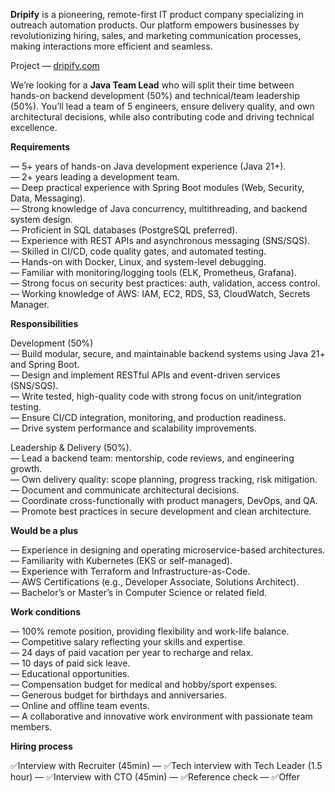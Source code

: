 **Dripify** is a pioneering, remote-first IT product company specializing in
outreach automation products. Our platform empowers businesses by
revolutionizing hiring, sales, and marketing communication processes, making
interactions more efficient and seamless.  
  
Project — [dripify.com](http://dripify.io/)  
  
We’re looking for a **Java Team Lead** who will split their time between
hands-on backend development (50%) and technical/team leadership (50%). You’ll
lead a team of 5 engineers, ensure delivery quality, and own architectural
decisions, while also contributing code and driving technical excellence.  
  
**Requirements**

— 5+ years of hands-on Java development experience (Java 21+).  
— 2+ years leading a development team.  
— Deep practical experience with Spring Boot modules (Web, Security, Data,
Messaging).  
— Strong knowledge of Java concurrency, multithreading, and backend system
design.  
— Proficient in SQL databases (PostgreSQL preferred).  
— Experience with REST APIs and asynchronous messaging (SNS/SQS).  
— Skilled in CI/CD, code quality gates, and automated testing.  
— Hands-on with Docker, Linux, and system-level debugging.  
— Familiar with monitoring/logging tools (ELK, Prometheus, Grafana).  
— Strong focus on security best practices: auth, validation, access control.  
— Working knowledge of AWS: IAM, EC2, RDS, S3, CloudWatch, Secrets Manager.

**Responsibilities**

Development (50%)  
— Build modular, secure, and maintainable backend systems using Java 21+ and
Spring Boot.  
— Design and implement RESTful APIs and event-driven services (SNS/SQS).  
— Write tested, high-quality code with strong focus on unit/integration
testing.  
— Ensure CI/CD integration, monitoring, and production readiness.  
— Drive system performance and scalability improvements.  
  
Leadership & Delivery (50%).  
— Lead a backend team: mentorship, code reviews, and engineering growth.  
— Own delivery quality: scope planning, progress tracking, risk mitigation.  
— Document and communicate architectural decisions.  
— Coordinate cross-functionally with product managers, DevOps, and QA.  
— Promote best practices in secure development and clean architecture.

**Would be a plus**

— Experience in designing and operating microservice-based architectures.  
— Familiarity with Kubernetes (EKS or self-managed).  
— Experience with Terraform and Infrastructure-as-Code.  
— AWS Certifications (e.g., Developer Associate, Solutions Architect).  
— Bachelor’s or Master’s in Computer Science or related field.

**Work conditions**

— 100% remote position, providing flexibility and work-life balance.  
— Competitive salary reflecting your skills and expertise.  
— 24 days of paid vacation per year to recharge and relax.  
— 10 days of paid sick leave.  
— Educational opportunities.  
— Compensation budget for medical and hobby/sport expenses.  
— Generous budget for birthdays and anniversaries.  
— Online and offline team events.  
— A collaborative and innovative work environment with passionate team
members.

**Hiring process**

✅Interview with Recruiter (45min) — ✅Tech interview with Tech Leader (1.5
hour) — ✅Interview with CTO (45min) — ✅Reference check — ✅Offer